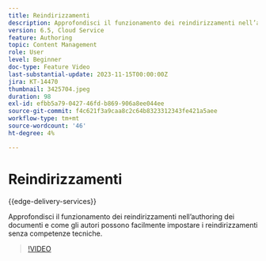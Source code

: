 ```yaml
---
title: Reindirizzamenti
description: Approfondisci il funzionamento dei reindirizzamenti nell’authoring dei documenti e come gli autori possono facilmente impostare i reindirizzamenti senza competenze tecniche.
version: 6.5, Cloud Service
feature: Authoring
topic: Content Management
role: User
level: Beginner
doc-type: Feature Video
last-substantial-update: 2023-11-15T00:00:00Z
jira: KT-14470
thumbnail: 3425704.jpeg
duration: 98
exl-id: efbb5a79-0427-46fd-b869-906a8ee044ee
source-git-commit: f4c621f3a9caa8c2c64b8323312343fe421a5aee
workflow-type: tm+mt
source-wordcount: '46'
ht-degree: 4%

---
```


# Reindirizzamenti

{{edge-delivery-services}}

Approfondisci il funzionamento dei reindirizzamenti nell’authoring dei documenti e come gli autori possono facilmente impostare i reindirizzamenti senza competenze tecniche.

>[!VIDEO](https://video.tv.adobe.com/v/3425704/?learn=on)

